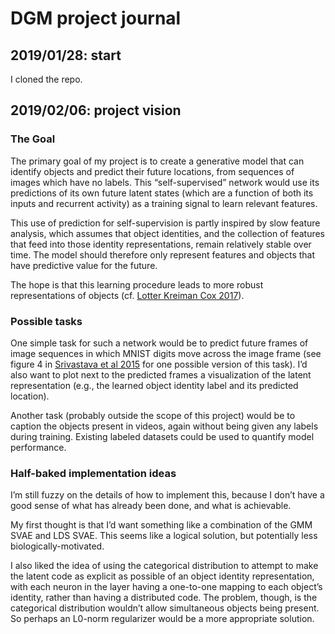 # DGM project journal

## 2019/01/28: start

I cloned the repo.


## 2019/02/06: project vision

### The Goal
The primary goal of my project is to create a generative model that can identify objects and predict their future locations, from sequences of images which have no labels. This “self-supervised” network would use its predictions of its own future latent states (which are a function of both its inputs and recurrent activity) as a training signal to learn relevant features.

This use of prediction for self-supervision is partly inspired by slow feature analysis, which assumes that object identities, and the collection of features that feed into those identity representations, remain relatively stable over time. The model should therefore only represent features and objects that have predictive value for the future.

The hope is that this learning procedure leads to more robust representations of objects (cf. [Lotter Kreiman Cox 2017](https://arxiv.org/1605.08104)).


### Possible tasks
One simple task for such a network would be to predict future frames of image sequences in which MNIST digits move across the image frame (see figure 4 in [Srivastava et al 2015](https://arxiv.org/abs/1502.04681) for one possible version of this task). I’d also want to plot next to the predicted frames a visualization of the latent representation (e.g., the learned object identity label and its predicted location).

Another task (probably outside the scope of this project) would be to caption the objects present in videos, again without being given any labels during training. Existing labeled datasets could be used to quantify model performance. 

### Half-baked implementation ideas
I’m still fuzzy on the details of how to implement this, because I don’t have a good sense of what has already been done, and what is achievable.

My first thought is that I’d want something like a combination of the GMM SVAE and LDS SVAE. This seems like a logical solution, but potentially less biologically-motivated.

I also liked the idea of using the categorical distribution to attempt to make the latent code as explicit as possible of an object identity representation, with each neuron in the layer having a one-to-one mapping to each object’s identity, rather than having a distributed code. The problem, though, is the categorical distribution wouldn’t allow simultaneous objects being present. So perhaps an L0-norm regularizer would be a more appropriate solution.


## 
